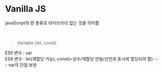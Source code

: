 # Vanilla JS
javaScript의 한 종류로 라이브러리 없는 것을 의미함
<br><br><br>


> Variable (let, const)<br>

ES5 변수 : var<br>
ES6 변수 : let(재할당 가능), const(=상수/재할당 안됨/선언과 동시에 할당되야 함) --- var의 단점 보완


